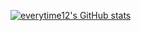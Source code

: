 [![everytime12's GitHub stats](https://github-readme-stats.vercel.app/api?username=everytime12&show_icons=true&theme=highcontrast)](https://github.com/everytime12/github-readme-stats)

<!--
**everytime12/everytime12** is a ✨ _special_ ✨ repository because its `README.md` (this file) appears on your GitHub profile.

Here are some ideas to get you started:

- 🔭 I’m currently working on ...
- 🌱 I’m currently learning ...
- 👯 I’m looking to collaborate on ...
- 🤔 I’m looking for help with ...
- 💬 Ask me about ...
- 📫 How to reach me: ...
- 😄 Pronouns: ...
- ⚡ Fun fact: ...
-->
